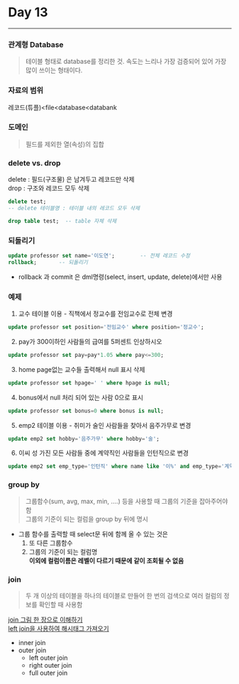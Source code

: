 # Day 13
***
### 관계형 Database
> 테이블 형태로 database를 정리한 것. 속도는 느리나 가장 검증되어 있어 가장 많이 쓰이는 형태이다.

### 자료의 범위
레코드(튜플)<file<database<databank

### 도메인
> 필드를 제외한 열(속성)의 집합

### delete vs. drop
delete : 필드(구조물) 은 남겨두고 레코드만 삭제  
drop : 구조와 레코드 모두 삭제
~~~sql
delete test;  
-- delete 테이블명 : 테이블 내의 레코드 모두 삭제
~~~
~~~sql
drop table test;  -- table 자체 삭제
~~~

### 되돌리기
~~~sql
update professor set name='이도연';        -- 전체 레코드 수정
rollback;       -- 되돌리기
~~~
- rollback 과 commit 은 dml명령(select, insert, update, delete)에서만 사용

### 예제
1. 교수 테이블 이용 - 직책에서 정교수를 전임교수로 전체 변경

~~~sql
update professor set position='전임교수' where position='정교수';
~~~

2. pay가 300이하인 사람들의 급여를 5퍼센트 인상하시오

~~~sql
update professor set pay=pay*1.05 where pay<=300;
~~~

3. home page없는 교수들 출력해서 null 표시 삭제

~~~sql
update professor set hpage=' ' where hpage is null;
~~~

4. bonus에서 null 처리 되어 있는 사람 0으로 표시

~~~sql
update professor set bonus=0 where bonus is null;
~~~

5. emp2 테이블 이용 - 취미가 술인 사람들을 찾아서 음주가무로 변경

~~~sql
update emp2 set hobby='음주가무' where hobby='술';
~~~

6. 이씨 성 가진 모든 사람들 중에 계약직인 사람들을 인턴직으로 변경

~~~sql
update emp2 set emp_type='인턴직' where name like '이%' and emp_type='계약직';
~~~

### group by
> 그룹함수(sum, avg, max, min, ....) 등을 사용할 때 그룹의 기준을 잡아주어야 함  
그룹의 기준이 되는 컬럼을 group by 뒤에 명시

- 그룹 함수를 출력할 때 select문 뒤에 함께 올 수 있는 것은
   1. 또 다른 그룹함수
   2. 그룹의 기준이 되는 컬럼명  
   **이외에 컬럼이름은 레벨이 다르기 때문에 같이 조회될 수 없음**

### join
> 두 개 이상의 테이블을 하나의 테이블로 만들어 한 번의 검색으로 여러 컬럼의 정보를 확인할 때 사용함

[join 그림 한 장으로 이해하기](https://blog.naver.com/coniecual/221314987192)  
[left join을 사용하여 해시태그 가져오기](https://1ilsang.blog.me/221231586062)
- inner join
- outer join
  - left outer join
  - right outer join
  - full outer join
